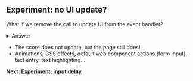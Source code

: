 ## Experiment: no UI update?

What if we remove the call to update UI from the event handler?

<details>
<summary>Answer</summary>

```js
button.addEventListener("click", () => {
  blockFor(1000);
  // score.incrementAndUpdateUI();
});
```
</details>

* The score does not update, but the page still does!
* Animations, CSS effects, default web component actions (form input), text entry, text highlighting...

**Next: [Experiment: input delay](https://github.com/verlok/inp-workshop/blob/main/guide/8-input-delay.md)**
